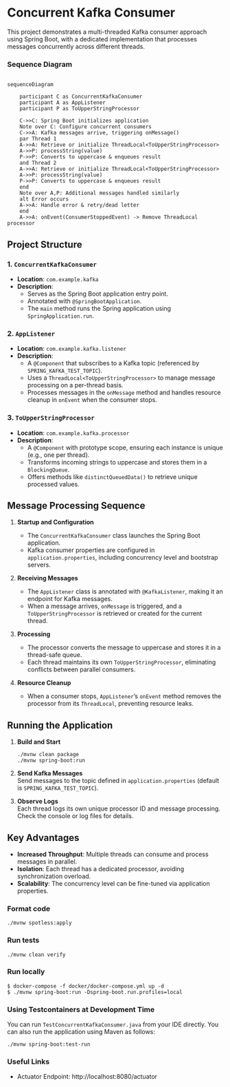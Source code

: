 # Concurrent Kafka Consumer

This project demonstrates a multi-threaded Kafka consumer approach using Spring Boot, with a dedicated implementation that processes messages concurrently across different threads.

### Sequence Diagram

```mermaid

sequenceDiagram

    participant C as ConcurrentKafkaConsumer
    participant A as AppListener
    participant P as ToUpperStringProcessor

    C->>C: Spring Boot initializes application
    Note over C: Configure concurrent consumers
    C->>A: Kafka messages arrive, triggering onMessage()
    par Thread 1
    A->>A: Retrieve or initialize ThreadLocal<ToUpperStringProcessor>
    A->>P: processString(value)
    P->>P: Converts to uppercase & enqueues result
    and Thread 2
    A->>A: Retrieve or initialize ThreadLocal<ToUpperStringProcessor>
    A->>P: processString(value)
    P->>P: Converts to uppercase & enqueues result
    end
    Note over A,P: Additional messages handled similarly
    alt Error occurs
    A->>A: Handle error & retry/dead letter
    end
    A->>A: onEvent(ConsumerStoppedEvent) -> Remove ThreadLocal processor
```

## Project Structure

### 1. `ConcurrentKafkaConsumer`
- **Location**: `com.example.kafka`
- **Description**: 
  - Serves as the Spring Boot application entry point.
  - Annotated with `@SpringBootApplication`.
  - The `main` method runs the Spring application using `SpringApplication.run`.

### 2. `AppListener`
- **Location**: `com.example.kafka.listener`
- **Description**: 
  - A `@Component` that subscribes to a Kafka topic (referenced by `SPRING_KAFKA_TEST_TOPIC`).
  - Uses a `ThreadLocal<ToUpperStringProcessor>` to manage message processing on a per-thread basis.
  - Processes messages in the `onMessage` method and handles resource cleanup in `onEvent` when the consumer stops.

### 3. `ToUpperStringProcessor`
- **Location**: `com.example.kafka.processor`
- **Description**: 
  - A `@Component` with prototype scope, ensuring each instance is unique (e.g., one per thread).
  - Transforms incoming strings to uppercase and stores them in a `BlockingQueue`.
  - Offers methods like `distinctQueuedData()` to retrieve unique processed values.

## Message Processing Sequence

1. **Startup and Configuration**  
   - The `ConcurrentKafkaConsumer` class launches the Spring Boot application.  
   - Kafka consumer properties are configured in `application.properties`, including concurrency level and bootstrap servers.

2. **Receiving Messages**  
   - The `AppListener` class is annotated with `@KafkaListener`, making it an endpoint for Kafka messages.  
   - When a message arrives, `onMessage` is triggered, and a `ToUpperStringProcessor` is retrieved or created for the current thread.

3. **Processing**  
   - The processor converts the message to uppercase and stores it in a thread-safe queue.  
   - Each thread maintains its own `ToUpperStringProcessor`, eliminating conflicts between parallel consumers.

4. **Resource Cleanup**  
   - When a consumer stops, `AppListener`’s `onEvent` method removes the processor from its `ThreadLocal`, preventing resource leaks.

## Running the Application

1. **Build and Start**  

    ```
    ./mvnw clean package
    ./mvnw spring-boot:run
    ```

2. **Send Kafka Messages**  
   Send messages to the topic defined in `application.properties` (default is `SPRING_KAFKA_TEST_TOPIC`).
3. **Observe Logs**  
   Each thread logs its own unique processor ID and message processing. Check the console or log files for details.

## Key Advantages
- **Increased Throughput**: Multiple threads can consume and process messages in parallel.  
- **Isolation**: Each thread has a dedicated processor, avoiding synchronization overload.  
- **Scalability**: The concurrency level can be fine-tuned via application properties.


### Format code

```shell
./mvnw spotless:apply
```

### Run tests

```shell
./mvnw clean verify
```

### Run locally

```shell
$ docker-compose -f docker/docker-compose.yml up -d
$ ./mvnw spring-boot:run -Dspring-boot.run.profiles=local
```

### Using Testcontainers at Development Time
You can run `TestConcurrentKafkaConsumer.java` from your IDE directly.
You can also run the application using Maven as follows:

```shell
./mvnw spring-boot:test-run
```


### Useful Links
* Actuator Endpoint: http://localhost:8080/actuator
